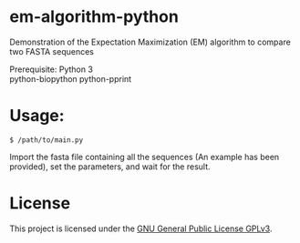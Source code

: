 # em-algorithm-python
Demonstration of the Expectation Maximization (EM) algorithm to compare two FASTA sequences

Prerequisite:
Python 3  
python-biopython
python-pprint



Usage:
===
```
$ /path/to/main.py
```
Import the fasta file containing all the sequences (An example has been provided), set the parameters, and wait for the result.

License
===

This project is licensed under the [GNU General Public License GPLv3](https://www.gnu.org/licenses/gpl-3.0.en.html).
